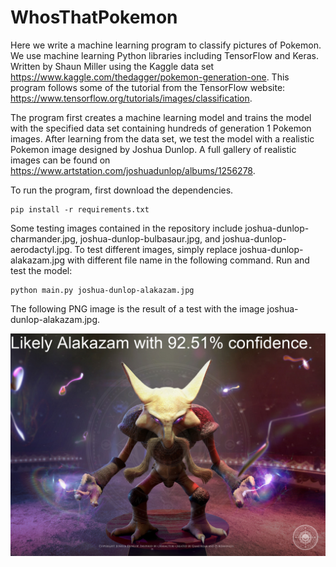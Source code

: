 # WhosThatPokemon
Here we write a machine learning program to classify pictures of Pokemon.
We use machine learning Python libraries including TensorFlow and Keras.
Written by Shaun Miller using the Kaggle data set https://www.kaggle.com/thedagger/pokemon-generation-one.
This program follows some of the tutorial from the TensorFlow website: https://www.tensorflow.org/tutorials/images/classification.

The program first creates a machine learning model and trains the model with the specified data set containing hundreds of generation 1 Pokemon images.
After learning from the data set, we test the model with a realistic Pokemon image designed by Joshua Dunlop.
A full gallery of realistic images can be found on https://www.artstation.com/joshuadunlop/albums/1256278.

To run the program, first download the dependencies.
```
pip install -r requirements.txt

```

Some testing images contained in the repository include joshua-dunlop-charmander.jpg, joshua-dunlop-bulbasaur.jpg, and joshua-dunlop-aerodactyl.jpg.
To test different images, simply replace joshua-dunlop-alakazam.jpg with different file name in the following command.
Run and test the model:

```
python main.py joshua-dunlop-alakazam.jpg

```

The following PNG image is the result of a test with the image joshua-dunlop-alakazam.jpg.

![alt text](https://github.com/shaunmillerc1010/WhosThatPokemon/blob/main/preview.png)
